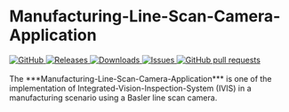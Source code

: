 # Manufacturing-Line-Scan-Camera-Application
<!-- omit in toc -->
<a href="https://github.com/msf4-0/Manufacturing-Line-Scan-Camera-Application/blob/master/LICENSE">
    <img alt="GitHub" src="https://img.shields.io/github/license/msf4-0/Manufacturing-Line-Scan-Camera-Application">
<a href="https://github.com/msf4-0/Manufacturing-Line-Scan-Camera-Application/releases">
    <img alt="Releases" src="https://img.shields.io/github/release/msf4-0/Integrated-Vision-Inspection-System?color=success" />
</a>
<a href="https://github.com/msf4-0/Manufacturing-Line-Scan-Camera-Application/releases">
    <img alt="Downloads" src="https://img.shields.io/github/downloads/msf4-0/Manufacturing-Line-Scan-Camera-Application/total.svg?color=success" />
</a>
<a href="https://github.com/msf4-0/Manufacturing-Line-Scan-Camera-Application">
      <img alt="Issues" src="https://img.shields.io/github/issues/msf4-0/Manufacturing-Line-Scan-Camera-Application?color=blue" />
</a>
<a href="https://github.com/msf4-0/Manufacturing-Line-Scan-Camera-Application/pulls">
    <img alt="GitHub pull requests" src="https://img.shields.io/github/issues-pr/msf4-0/Manufacturing-Line-Scan-Camera-Application?color=blue" />
</a>
<br><br>
The ***Manufacturing-Line-Scan-Camera-Application*** is one of the implementation of Integrated-Vision-Inspection-System (IVIS) in a manufacturing scenario using a Basler line scan camera.
